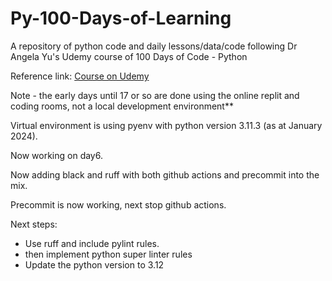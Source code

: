 # Py-100-Days-of-Learning

A repository of python code and daily lessons/data/code following Dr Angela Yu's Udemy course of 100 Days of Code - Python

Reference link: [Course on Udemy](https://www.udemy.com/course/100-days-of-code/)

Note - the early days until 17 or so are done using the online replit and coding rooms, not a local development environment**

Virtual environment is using pyenv with python version 3.11.3 (as at January 2024).

Now working on day6.

Now adding black and ruff with both github actions and precommit into the mix.

Precommit is now working, next stop github actions.

Next steps:

* Use ruff and include pylint rules.
* then implement python super linter rules
* Update the python version to 3.12

